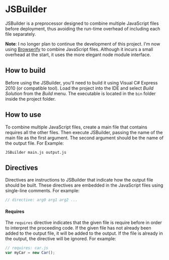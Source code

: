 # JSBuilder

JSBuilder is a preprocessor designed to combine multiple JavaScript files before deployment, thus avoiding the run-time overhead of including each file separately.

**Note**: I no longer plan to continue the development of this project.
I'm now using [Browserify](//github.com/substack/node-browserify) to combine JavaScript files.
Although it incurs a small overhead at the start, it uses the more elegant node module interface.

## How to build

Before using the JSBuilder, you'll need to build it using Visual C# Express 2010 (or compatible tool).
Load the project into the IDE and select _Build Solution_ from the _Build_ menu.
The executable is located in the `bin` folder inside the project folder.

## How to use

To combine multiple JavaScript files, create a main file that contains requires all the other files.
Then execute JSBuilder, passing the name of the main file as the first argument.
The second argument should be the name of the output file.
For Example:

```
JSBuilder main.js output.js
```

## Directives

Directives are instructions to JSBuilder that indicate how the output file should be built.
These directives are embedded in the JavaScript files using single-line comments.
For example:

```javascript
// directive: arg0 arg1 arg2 ...
```

#### Requires

The `requires` directive indicates that the given file is require before in order to interpret the proceeding code.
If the given file has not already been added to the output file, it will be added to the output.
If the file is already in the output, the directive will be ignored.
For example:

```javascript
// requires: car.js
var myCar = new Car();
```
